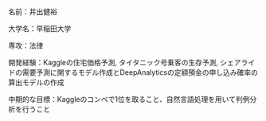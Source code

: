 名前：井出健裕

大学名：早稲田大学

専攻：法律

開発経験：Kaggleの住宅価格予測, タイタニック号乗客の生存予測, シェアライドの需要予測に関するモデル作成とDeepAnalyticsの定額預金の申し込み確率の算出モデルの作成

中期的な目標：Kaggleのコンペで1位を取ること、自然言語処理を用いて判例分析を行うこと
